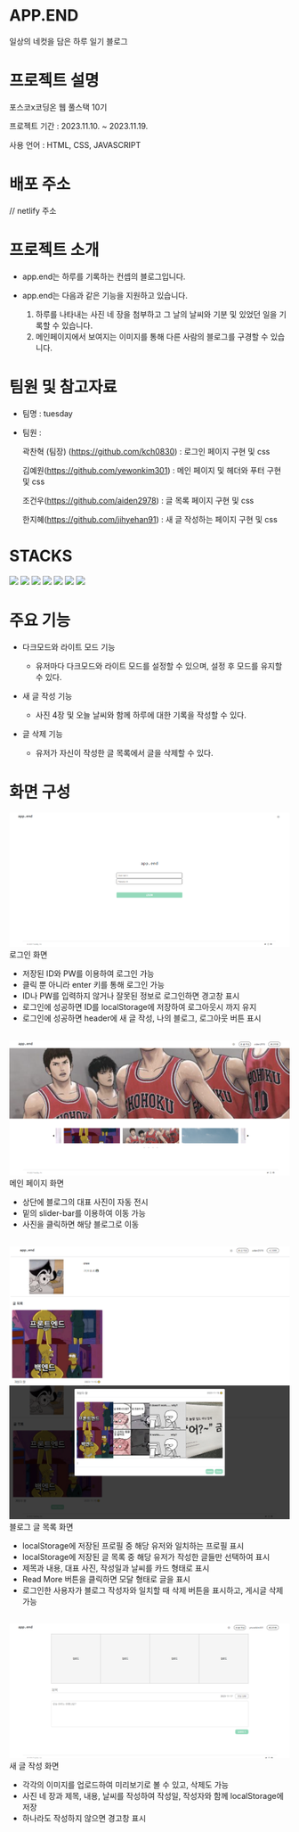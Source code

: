 # APP.END

일상의 네컷을 담은 하루 일기 블로그


# 프로젝트 설명


포스코x코딩온 웹 풀스택 10기

프로젝트 기간 : 2023.11.10. ~ 2023.11.19.

사용 언어 : HTML, CSS, JAVASCRIPT

# 배포 주소

// netlify 주소

# 프로젝트 소개

- app.end는 하루를 기록하는 컨셉의 블로그입니다.

- app.end는 다음과 같은 기능을 지원하고 있습니다.
  1. 하루를 나타내는 사진 네 장을 첨부하고 그 날의 날씨와 기분 및 있었던 일을 기록할 수 있습니다.
  2. 메인페이지에서 보여지는 이미지를 통해 다른 사람의 블로그를 구경할 수 있습니다.

# 팀원 및 참고자료


- 팀명 : tuesday
- 팀원 :
  
  곽찬혁 (팀장) (https://github.com/kch0830) : 로그인 페이지 구현 및 css
  
  김예원(https://github.com/yewonkim301) : 메인 페이지 및 헤더와 푸터 구현 및 css
  
  조건우(https://github.com/aiden2978) : 글 목록 페이지 구현 및 css
  
  한지혜(https://github.com/jihyehan91) : 새 글 작성하는 페이지 구현 및 css

# STACKS

<img src="https://img.shields.io/badge/html5-E34F26?style=for-the-badge&logo=html5&logoColor=white"> <img src="https://img.shields.io/badge/css-1572B6?style=for-the-badge&logo=css3&logoColor=white"> <img src="https://img.shields.io/badge/javascript-F7DF1E?style=for-the-badge&logo=javascript&logoColor=black"> <img src="https://img.shields.io/badge/jquery-0769AD?style=for-the-badge&logo=jquery&logoColor=white"> <img src="https://img.shields.io/badge/bootstrap-7952B3?style=for-the-badge&logo=bootstrap&logoColor=white"> <img src="https://img.shields.io/badge/github-181717?style=for-the-badge&logo=github&logoColor=white"> <img src="https://img.shields.io/badge/git-F05032?style=for-the-badge&logo=git&logoColor=white">

# 주요 기능

- 다크모드와 라이트 모드 기능

  - 유저마다 다크모드와 라이트 모드를 설정할 수 있으며, 설정 후 모드를 유지할 수 있다.

- 새 글 작성 기능

  - 사진 4장 및 오늘 날씨와 함께 하루에 대한 기록을 작성할 수 있다.

- 글 삭제 기능
  - 유저가 자신이 작성한 글 목록에서 글을 삭제할 수 있다.

# 화면 구성

<img src = "public/login.png">
로그인 화면

- 저장된 ID와 PW를 이용하여 로그인 가능
- 클릭 뿐 아니라 enter 키를 통해 로그인 가능
- ID나 PW를 입력하지 않거나 잘못된 정보로 로그인하면 경고창 표시
- 로그인에 성공하면 ID를 localStorage에 저장하여 로그아웃시 까지 유지
- 로그인에 성공하면 header에 새 글 작성, 나의 블로그, 로그아웃 버튼 표시

<br>

<img src = "public/mainPage.png">
메인 페이지 화면

- 상단에 블로그의 대표 사진이 자동 전시
- 밑의 slider-bar를 이용하여 이동 가능
- 사진을 클릭하면 해당 블로그로 이동

<br>

<img src = "public/articles.png">
<img src = "public/modal.png">
블로그 글 목록 화면

- localStorage에 저장된 프로필 중 해당 유저와 일치하는 프로필 표시
- localStorage에 저장된 글 목록 중 해당 유저가 작성한 글들만 선택하여 표시
- 제목과 내용, 대표 사진, 작성일과 날씨를 카드 형태로 표시
- Read More 버튼을 클릭하면 모달 형태로 글을 표시
- 로그인한 사용자가 블로그 작성자와 일치할 때 삭제 버튼을 표시하고, 게시글 삭제 가능

<br>

<img src = "public/diary.png">
새 글 작성 화면

- 각각의 이미지를 업로드하여 미리보기로 볼 수 있고, 삭제도 가능
- 사진 네 장과 제목, 내용, 날씨를 작성하여 작성일, 작성자와 함께 localStorage에 저장
- 하나라도 작성하지 않으면 경고창 표시



<!-- 
# 구현 (방법)

### localStorage에 저장한 values

###### profileElement

    title: 블로그 제목

    content: 프로필 내용

    user: 사용자 (== userName일 때 show)

    src: 이미지 주소

###### articleElement

    title: 제목

    content: 내용

    author: 작성자 (== userName일 때 show)

    src1~4: 이미지 주소

    num: 일련번호 (Date.now()를 통해 고유한 번호 생성)

    day: 작성일자

    weather: 날씨

###### etc

    userName: 보고자 하는 블로그의 작성자

    loggedinUser: 현재 로그인한 사용자

    loginSuccess: 로그인 유무

    darkMode: 다크모드

### articles.html

mainPage에서 클릭한 사용자의 블로그를 보여주는 페이지입니다. mainPage에서 클릭한 블로그의 주인을 localStorage의 userName 키 값으로 보내고, 페이지를 로드할 때 해당 userName과 일치하는 프로필과 글 내용들을 모두 가져옵니다. 이 때 localStorage에 값들은 배열 형식으로 저장하기 때문에, JSON.stringify()와 JSON.parse() 메소드를 통해 자료형을 변환하여 사용하였습니다.

블로그의 글들은 bootstrap의 card 요소를 사용하였습니다. 게시글의 제목, 작성일, 날씨와 대표 사진 한 장의 src를 localStorage에서 받아와 표시하였습니다. 화면의 너비에 따라 mediaQuery를 이용하여 한 줄에 뜨는 게시글의 개수를 반응형으로 제어하였습니다.

글의 내용은 bootstrap의 modal 요소를 사용하여 표시하였습니다. 게시글의 제목, 내용, 작성일, 날씨, 그리고 사진 4장의 src를 localStorage에서 불러와 표시하였습니다. 화면의 너비에 따라 modal의 max-width가 달라지도록 하였으며, 또한 flex-wrap 속성을 이용하여 사진 네 장의 배치 방식을 제어하였습니다.

# mainPage.html

mainPage에서 다른 유저들의 블로그들을 보여주는 슬라이더를 통해 다른 유저들의 블로그로 방문을 할 수 있습니다.

# header.html

유저의 선호에 따라 다크모드와 라이트 모드를 선택하여 웹을 이용할 수 있습니다. 로컬스토리지에 다크모드 상태의 유무를 저장해 새로고침 후에도 유저의 설정을 계속 유지할 수 있도록 하였습니다. 유저의 디바이스 화면의 크기에 따라 반응형이 적용될 수 있도록 하였고, 모바일 화면에서는 헤더의 버튼들이 드롭다운 형태로 표시될 수 있도록 하였습니다.

### login.html

각 조원의 아이디 4개를 입력받아 로그인 가능한 페이지 제작하였습니다.
performLogin() 함수를 선언하여, 각각의 입력받은 값이 전역 변수 const VALID_LOGIN_IDS, const LOGIN_PW 값과 일치하였을 때, location.href를 이용해 페이지 메인 페이지로 이동 하도록 제작하였습니다.
또한,  localStorage를 사용하여, 브라우저에 key-value 값을 storage에 저장하고, 이를 이용하여 로그인 후에도 데이터가 유지되며, 각 LOGIN_IDS의 블로그의 주인 페이지로 이동 가능합니다.

추가로 LOGIN_IDS 혹은 LOGIN_PW 값과 일치하지 않는 값을 입력받았을 때, wrongAlert(), noInputAlert() 함수를 제작하여, alert 메세지를 띄울 수 있도록 제작하였습니다.

addEventListener를 이용해 enter 키를 활용한 이벤트를 제작하여, 로그인 버튼 클릭 뿐 아니라, key-code 13인 enter 키가 누름이 해제될 때 로그인 버튼이 실행 되도록 제작하였습니다.
-->
